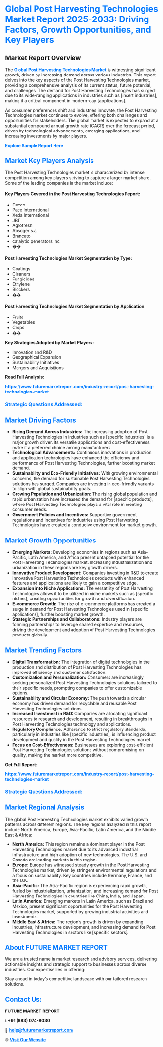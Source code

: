 <h1 style="color: #007BFF;">Global Post Harvesting Technologies Market Report 2025-2033: Driving Factors, Growth Opportunities, and Key Players</h1>

<section id="overview">
<h2>Market Report Overview</h2>
<p>The <a href="https://www.futuremarketreport.com/industry-report/post-harvesting-technologies-market" style="color: #007BFF; text-decoration: none;"><strong>Global Post Harvesting Technologies Market</strong></a> is witnessing significant growth, driven by increasing demand across various industries. This report delves into the key aspects of the Post Harvesting Technologies market, providing a comprehensive analysis of its current status, future potential, and challenges. The demand for Post Harvesting Technologies has surged due to its wide-ranging applications in industries such as [insert industries], making it a critical component in modern-day [applications].</p>
<p>As consumer preferences shift and industries innovate, the Post Harvesting Technologies market continues to evolve, offering both challenges and opportunities for stakeholders. The global market is expected to expand at a substantial compound annual growth rate (CAGR) over the forecast period, driven by technological advancements, emerging applications, and increasing investments by major players.</p>
</section>

<section id="overview">
<p><a href="https://www.futuremarketreport.com/request-sample/reportId=118187" style="color: #007BFF; text-decoration: none;"><strong>Explore Sample Report Here</strong></a></p>
</section>

<section id="key-players">
<h2 style="color: #007BFF;">Market Key Players Analysis</h2>
<p>The Post Harvesting Technologies market is characterized by intense competition among key players striving to capture a larger market share. Some of the leading companies in the market include:</p>
<h4>Key Players Covered in the Post Harvesting Technologies Report:</h4>
<ul><li>Decco</li><li>Pace International</li><li>Xeda International</li><li>JBT</li><li>Agrofresh</li><li>Absoger s.a.</li><li>Brancato</li><li>catalytic generators Inc</li><li>��</li></ul>
<h4>Post Harvesting Technologies Market Segmentation by Type:</h4>
<ul><li>Coatings</li><li>Cleaners</li><li>Fungicides</li><li>Ethylene</li><li>Blockers</li><li>��</li></ul>

<h4>Post Harvesting Technologies Market Segmentation by Application:</h4>
<ul><li>Fruits</li><li>Vegetables</li><li>Crops</li><li>��</li></ul>
<p><strong>Key Strategies Adopted by Market Players:</strong></p>
<ul>
<li>Innovation and R&D</li>
<li>Geographical Expansion</li>
<li>Sustainability Initiatives</li>
<li>Mergers and Acquisitions</li>
</ul>
</section>

<section>
<p><strong>Read Full Analysis: </strong></p><a href="https://www.futuremarketreport.com/industry-report/post-harvesting-technologies-market" style="color: #007BFF; text-decoration: none;"><strong>https://www.futuremarketreport.com/industry-report/post-harvesting-technologies-market</strong></a>
<h3 style="color: #007BFF;">Strategic Questions Addressed:</h3>
</section>

<section id="driving-factors">
<h2 style="color: #007BFF;">Market Driving Factors</h2>
<ul>
<li><strong>Rising Demand Across Industries:</strong> The increasing adoption of Post Harvesting Technologies in industries such as [specific industries] is a major growth driver. Its versatile applications and cost-effectiveness make it a preferred choice among manufacturers.</li>
<li><strong>Technological Advancements:</strong> Continuous innovations in production and application technologies have enhanced the efficiency and performance of Post Harvesting Technologies, further boosting market demand.</li>
<li><strong>Sustainability and Eco-Friendly Initiatives:</strong> With growing environmental concerns, the demand for sustainable Post Harvesting Technologies solutions has surged. Companies are investing in eco-friendly variants to align with global sustainability goals.</li>
<li><strong>Growing Population and Urbanization:</strong> The rising global population and rapid urbanization have increased the demand for [specific products], where Post Harvesting Technologies plays a vital role in meeting consumer needs.</li>
<li><strong>Government Policies and Incentives:</strong> Supportive government regulations and incentives for industries using Post Harvesting Technologies have created a conducive environment for market growth.</li>
</ul>
</section>

<section id="growth-opportunities">
<h2 style="color: #007BFF;">Market Growth Opportunities</h2>
<ul>
<li><strong>Emerging Markets:</strong> Developing economies in regions such as Asia-Pacific, Latin America, and Africa present untapped potential for the Post Harvesting Technologies market. Increasing industrialization and urbanization in these regions are key growth drivers.</li>
<li><strong>Innovative Product Development:</strong> Companies investing in R&D to create innovative Post Harvesting Technologies products with enhanced features and applications are likely to gain a competitive edge.</li>
<li><strong>Expansion into Niche Applications:</strong> The versatility of Post Harvesting Technologies allows it to be utilized in niche markets such as [specific niches], creating opportunities for growth and diversification.</li>
<li><strong>E-commerce Growth:</strong> The rise of e-commerce platforms has created a surge in demand for Post Harvesting Technologies used in [specific applications], further boosting market growth.</li>
<li><strong>Strategic Partnerships and Collaborations:</strong> Industry players are forming partnerships to leverage shared expertise and resources, driving the development and adoption of Post Harvesting Technologies products globally.</li>
</ul>
</section>

<section id="trending-factors">
<h2 style="color: #007BFF;">Market Trending Factors</h2>
<ul>
<li><strong>Digital Transformation:</strong> The integration of digital technologies in the production and distribution of Post Harvesting Technologies has improved efficiency and customer satisfaction.</li>
<li><strong>Customization and Personalization:</strong> Consumers are increasingly seeking personalized Post Harvesting Technologies solutions tailored to their specific needs, prompting companies to offer customizable options.</li>
<li><strong>Sustainability and Circular Economy:</strong> The push towards a circular economy has driven demand for recyclable and reusable Post Harvesting Technologies solutions.</li>
<li><strong>Increased Investment in R&D:</strong> Companies are allocating significant resources to research and development, resulting in breakthroughs in Post Harvesting Technologies technology and applications.</li>
<li><strong>Regulatory Compliance:</strong> Adherence to strict regulatory standards, particularly in industries like [specific industries], is influencing product development and quality in the Post Harvesting Technologies market.</li>
<li><strong>Focus on Cost-Effectiveness:</strong> Businesses are exploring cost-efficient Post Harvesting Technologies solutions without compromising on quality, making the market more competitive.</li>
</ul>
</section>

<section>
<p><strong>Get Full Report: </strong></p><a href="https://www.futuremarketreport.com/industry-report/post-harvesting-technologies-market" style="color: #007BFF; text-decoration: none;"><strong>https://www.futuremarketreport.com/industry-report/post-harvesting-technologies-market</strong></a>
<h3 style="color: #007BFF;">Strategic Questions Addressed:</h3>
</section>


<section id="regional-analysis">
<h2 style="color: #007BFF;">Market Regional Analysis</h2>
<p>The global Post Harvesting Technologies market exhibits varied growth patterns across different regions. The key regions analyzed in this report include North America, Europe, Asia-Pacific, Latin America, and the Middle East & Africa:</p>
<ul>
<li><strong>North America:</strong> This region remains a dominant player in the Post Harvesting Technologies market due to its advanced industrial infrastructure and high adoption of new technologies. The U.S. and Canada are leading markets in this region.</li>
<li><strong>Europe:</strong> Europe has witnessed steady growth in the Post Harvesting Technologies market, driven by stringent environmental regulations and a focus on sustainability. Key countries include Germany, France, and the U.K.</li>
<li><strong>Asia-Pacific:</strong> The Asia-Pacific region is experiencing rapid growth, fueled by industrialization, urbanization, and increasing demand for Post Harvesting Technologies in countries like China, India, and Japan.</li>
<li><strong>Latin America:</strong> Emerging markets in Latin America, such as Brazil and Mexico, present significant opportunities for the Post Harvesting Technologies market, supported by growing industrial activities and investments.</li>
<li><strong>Middle East & Africa:</strong> The region’s growth is driven by expanding industries, infrastructure development, and increasing demand for Post Harvesting Technologies in sectors like [specific sectors].</li>
</ul>
</section>

<footer>
<h2 style="color: #007BFF;">About FUTURE MARKET REPORT</h2>
<p>We are a trusted name in market research and advisory services, delivering actionable insights and strategic support to businesses across diverse industries. Our expertise lies in offering:</p>

<p>Stay ahead in today’s competitive landscape with our tailored research solutions.</p>

<h2 style="color: #007BFF;">Contact Us:</h2>
<p><strong>FUTURE MARKET REPORT</strong></p>
<p>📞 <strong>+91 (883) 074-8030</strong></p>
<p>📧 <strong><a href="mailto:help@futuremarketreport.com" style="color: #007BFF;">help@futuremarketreport.com</a></strong></p>
<p>🌐 <strong><a href="https://www.futuremarketreport.com/" style="color: #007BFF;">Visit Our Website</a></strong></p>
</footer>